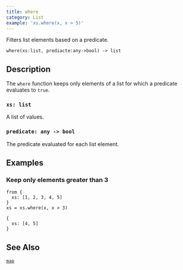 ```yaml
---
title: where
category: List
example: 'xs.where(x, x > 5)'
---
```


Filters list elements based on a predicate.

```tql
where(xs:list, prediacte:any->bool) -> list
```

## Description

The `where` function keeps only elements of a list for which a predicate
evaluates to `true`.

### `xs: list`

A list of values.

### `predicate: any -> bool`

The predicate evaluated for each list element.

## Examples

### Keep only elements greater than 3

```tql
from {
  xs: [1, 2, 3, 4, 5]
}
xs = xs.where(x, x > 3)
```

```tql
{
  xs: [4, 5]
}
```

## See Also

[`map`](/reference/functions/map)
